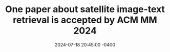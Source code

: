 ---
title: "One paper about satellite image-text retrieval is accepted by ACM MM 2024"
date: 2024-07-18 20:45:00 -0400
---